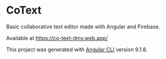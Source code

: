 # CoText

Basic collaborative text editor made with Angular and Firebase.

Available at https://co-text-dmv.web.app/

This project was generated with [Angular CLI](https://github.com/angular/angular-cli) version 9.1.8.

